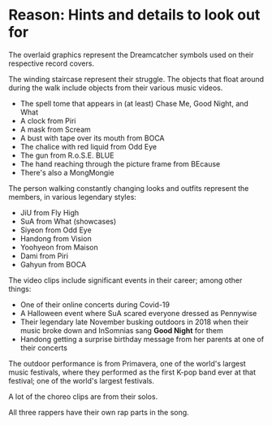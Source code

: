 # Reason: Hints and details to look out for

The overlaid graphics represent the Dreamcatcher symbols used on their respective record covers.

The winding staircase represent their struggle. The objects that float around during the walk
include objects from their various music videos.

* The spell tome that appears in (at least) Chase Me, Good Night, and What
* A clock from Piri
* A mask from Scream
* A bust with tape over its mouth from BOCA
* The chalice with red liquid from Odd Eye
* The gun from R.o.S.E. BLUE
* The hand reaching through the picture frame from BEcause
* There's also a MongMongie

The person walking constantly changing looks and outfits represent the members,
in various legendary styles:

* JiU from Fly High
* SuA from What (showcases)
* Siyeon from Odd Eye
* Handong from Vision
* Yoohyeon from Maison
* Dami from Piri
* Gahyun from BOCA

The video clips include significant events in their career; among other things:

* One of their online concerts during Covid-19
* A Halloween event where SuA scared everyone dressed as Pennywise
* Their legendary late November busking outdoors in 2018 when their music broke down and InSomnias sang **Good Night** for them
* Handong getting a surprise birthday message from her parents at one of their concerts

The outdoor performance is from Primavera, one of the world's largest music festivals,
where they performed as the first K-pop band ever at that festival;
one of the world's largest festivals.

A lot of the choreo clips are from their solos.

All three rappers have their own rap parts in the song.
